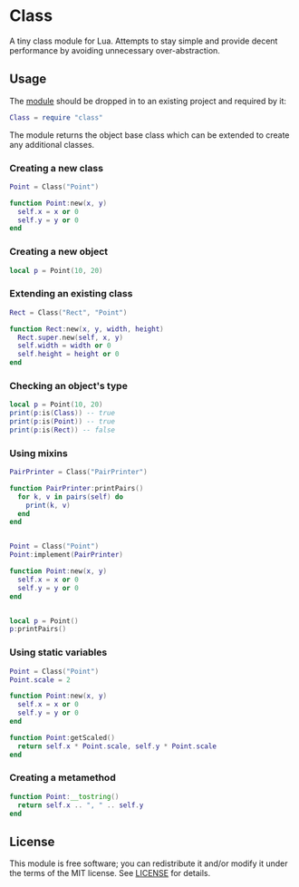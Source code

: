 # Class

A tiny class module for Lua. Attempts to stay simple and provide decent
performance by avoiding unnecessary over-abstraction.


## Usage

The [module](class.lua) should be dropped in to an existing project and
required by it:

```lua
Class = require "class"
```

The module returns the object base class which can be extended to create any
additional classes.


### Creating a new class
```lua
Point = Class("Point")

function Point:new(x, y)
  self.x = x or 0
  self.y = y or 0
end
```

### Creating a new object
```lua
local p = Point(10, 20)
```

### Extending an existing class
```lua
Rect = Class("Rect", "Point")

function Rect:new(x, y, width, height)
  Rect.super.new(self, x, y)
  self.width = width or 0
  self.height = height or 0
end
```

### Checking an object's type
```lua
local p = Point(10, 20)
print(p:is(Class)) -- true
print(p:is(Point)) -- true
print(p:is(Rect)) -- false 
```

### Using mixins
```lua
PairPrinter = Class("PairPrinter")

function PairPrinter:printPairs()
  for k, v in pairs(self) do
    print(k, v)
  end
end


Point = Class("Point")
Point:implement(PairPrinter)

function Point:new(x, y)
  self.x = x or 0
  self.y = y or 0
end


local p = Point()
p:printPairs()
```

### Using static variables
```lua
Point = Class("Point")
Point.scale = 2

function Point:new(x, y)
  self.x = x or 0
  self.y = y or 0
end

function Point:getScaled()
  return self.x * Point.scale, self.y * Point.scale
end
```

### Creating a metamethod
```lua
function Point:__tostring()
  return self.x .. ", " .. self.y
end
```


## License

This module is free software; you can redistribute it and/or modify it under
the terms of the MIT license. See [LICENSE](LICENSE) for details.

